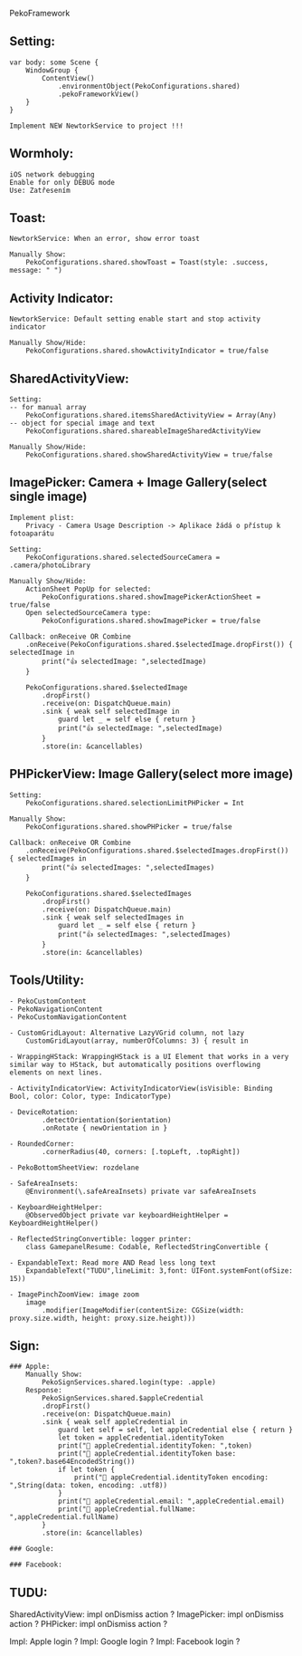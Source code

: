 PekoFramework

## Setting:

    var body: some Scene {
        WindowGroup {
            ContentView()
                .environmentObject(PekoConfigurations.shared)
                .pekoFrameworkView()
        }
    }
    
    Implement NEW NewtorkService to project !!!

## Wormholy:
    iOS network debugging
    Enable for only DEBUG mode
    Use: Zatřesením

## Toast:
    NewtorkService: When an error, show error toast

    Manually Show:
        PekoConfigurations.shared.showToast = Toast(style: .success, message: " ")
    
## Activity Indicator:
    NewtorkService: Default setting enable start and stop activity indicator

    Manually Show/Hide:
        PekoConfigurations.shared.showActivityIndicator = true/false

## SharedActivityView:
    Setting:
    -- for manual array
        PekoConfigurations.shared.itemsSharedActivityView = Array(Any)
    -- object for special image and text
        PekoConfigurations.shared.shareableImageSharedActivityView

    Manually Show/Hide:
        PekoConfigurations.shared.showSharedActivityView = true/false

## ImagePicker: Camera + Image Gallery(select single image)
    Implement plist:
        Privacy - Camera Usage Description -> Aplikace žádá o přístup k fotoaparátu
        
    Setting:    
        PekoConfigurations.shared.selectedSourceCamera = .camera/photoLibrary  
         
    Manually Show/Hide: 
        ActionSheet PopUp for selected:
            PekoConfigurations.shared.showImagePickerActionSheet = true/false
        Open selectedSourceCamera type:
            PekoConfigurations.shared.showImagePicker = true/false

    Callback: onReceive OR Combine
        .onReceive(PekoConfigurations.shared.$selectedImage.dropFirst()) { selectedImage in
            print("👍 selectedImage: ",selectedImage)
        }
        
        PekoConfigurations.shared.$selectedImage
            .dropFirst()
            .receive(on: DispatchQueue.main)
            .sink { weak self selectedImage in
                guard let _ = self else { return }
                print("👍 selectedImage: ",selectedImage)
            }
            .store(in: &cancellables)
        
## PHPickerView: Image Gallery(select more image)
    Setting:    
        PekoConfigurations.shared.selectionLimitPHPicker = Int
      
    Manually Show:
        PekoConfigurations.shared.showPHPicker = true/false
        
    Callback: onReceive OR Combine
        .onReceive(PekoConfigurations.shared.$selectedImages.dropFirst()) { selectedImages in
            print("👍 selectedImages: ",selectedImages)
        }
        
        PekoConfigurations.shared.$selectedImages
            .dropFirst()
            .receive(on: DispatchQueue.main)
            .sink { weak self selectedImages in
                guard let _ = self else { return }
                print("👍 selectedImages: ",selectedImages)
            }
            .store(in: &cancellables)

## Tools/Utility:
    - PekoCustomContent
    - PekoNavigationContent
    - PekoCustomNavigationContent
    
    - CustomGridLayout: Alternative LazyVGrid column, not lazy
        CustomGridLayout(array, numberOfColumns: 3) { result in
    
    - WrappingHStack: WrappingHStack is a UI Element that works in a very similar way to HStack, but automatically positions overflowing elements on next lines.
    
    - ActivityIndicatorView: ActivityIndicatorView(isVisible: Binding Bool, color: Color, type: IndicatorType)
    
    - DeviceRotation: 
            .detectOrientation($orientation)
            .onRotate { newOrientation in }
            
    - RoundedCorner: 
            .cornerRadius(40, corners: [.topLeft, .topRight])
    
    - PekoBottomSheetView: rozdelane
    
    - SafeAreaInsets:
        @Environment(\.safeAreaInsets) private var safeAreaInsets
    
    - KeyboardHeightHelper:
        @ObservedObject private var keyboardHeightHelper = KeyboardHeightHelper()
        
    - ReflectedStringConvertible: logger printer:
        class GamepanelResume: Codable, ReflectedStringConvertible {

    - ExpandableText: Read more AND Read less long text
        ExpandableText("TUDU",lineLimit: 3,font: UIFont.systemFont(ofSize: 15))
    
    - ImagePinchZoomView: image zoom
        image
            .modifier(ImageModifier(contentSize: CGSize(width: proxy.size.width, height: proxy.size.height)))
            
## Sign:

    ### Apple:
        Manually Show:
            PekoSignServices.shared.login(type: .apple)
        Response:
            PekoSignServices.shared.$appleCredential
            .dropFirst()
            .receive(on: DispatchQueue.main)
            .sink { weak self appleCredential in
                guard let self = self, let appleCredential else { return }
                let token = appleCredential.identityToken
                print("🚀 appleCredential.identityToken: ",token)
                print("🚀 appleCredential.identityToken base: ",token?.base64EncodedString())
                if let token {
                    print("🚀 appleCredential.identityToken encoding: ",String(data: token, encoding: .utf8))
                }
                print("🚀 appleCredential.email: ",appleCredential.email)
                print("🚀 appleCredential.fullName: ",appleCredential.fullName)
            }
            .store(in: &cancellables)
            
    ### Google:
    
    ### Facebook:
            
## TUDU:

SharedActivityView: impl onDismiss action ?
ImagePicker: impl onDismiss action ?
PHPicker: impl onDismiss action ?

Impl: Apple login ?
Impl: Google login ?
Impl: Facebook login ?
